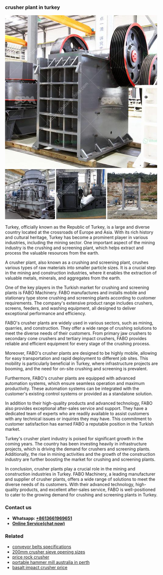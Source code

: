 <h3>crusher plant in turkey</h3><img src='1708499423.jpg' alt=''><p>Turkey, officially known as the Republic of Turkey, is a large and diverse country located at the crossroads of Europe and Asia. With its rich history and cultural heritage, Turkey has become a prominent player in various industries, including the mining sector. One important aspect of the mining industry is the crushing and screening plant, which helps extract and process the valuable resources from the earth.</p><p>A crusher plant, also known as a crushing and screening plant, crushes various types of raw materials into smaller particle sizes. It is a crucial step in the mining and construction industries, where it enables the extraction of valuable metals, minerals, and aggregates from the earth.</p><p>One of the key players in the Turkish market for crushing and screening plants is FABO Machinery. FABO manufactures and installs mobile and stationary type stone crushing and screening plants according to customer requirements. The company's extensive product range includes crushers, screens, feeders, and washing equipment, all designed to deliver exceptional performance and efficiency.</p><p>FABO's crusher plants are widely used in various sectors, such as mining, quarries, and construction. They offer a wide range of crushing solutions to meet the diverse needs of their customers. From primary jaw crushers to secondary cone crushers and tertiary impact crushers, FABO provides reliable and efficient equipment for every stage of the crushing process.</p><p>Moreover, FABO's crusher plants are designed to be highly mobile, allowing for easy transportation and rapid deployment to different job sites. This mobility is particularly beneficial in Turkey, where infrastructure projects are booming, and the need for on-site crushing and screening is prevalent.</p><p>Furthermore, FABO's crusher plants are equipped with advanced automation systems, which ensure seamless operation and maximum productivity. These automation systems can be integrated with the customer's existing control systems or provided as a standalone solution.</p><p>In addition to their high-quality products and advanced technology, FABO also provides exceptional after-sales service and support. They have a dedicated team of experts who are readily available to assist customers with any technical issues or inquiries they may have. This commitment to customer satisfaction has earned FABO a reputable position in the Turkish market.</p><p>Turkey's crusher plant industry is poised for significant growth in the coming years. The country has been investing heavily in infrastructure projects, which is driving the demand for crushers and screening plants. Additionally, the rise in mining activities and the growth of the construction industry are further boosting the market for crushing and screening plants.</p><p>In conclusion, crusher plants play a crucial role in the mining and construction industries in Turkey. FABO Machinery, a leading manufacturer and supplier of crusher plants, offers a wide range of solutions to meet the diverse needs of its customers. With their advanced technology, high-quality products, and excellent after-sales service, FABO is well-positioned to cater to the growing demand for crushing and screening plants in Turkey.</p><h3>Contact us</h3><ul><li><strong>Whatsapp:&nbsp;<a href="https://wa.me/8613661969651">+8613661969651</a></strong></li><li><a href="https://swt.shibang-china.com/?git&amp;zhl&amp;crusher plant in turkey"><strong>Online Service(chat now)</strong></a></li></ul><h3>Related</h3><ul><li><a href='conveyor belts specifications.md'>conveyor belts specifications</a></li><li><a href='200mm crusher sieve opening sizes.md'>200mm crusher sieve opening sizes</a></li><li><a href='price rock crusher.md'>price rock crusher</a></li><li><a href='portable hammer mill australia in perth.md'>portable hammer mill australia in perth</a></li><li><a href='basalt impact crusher price.md'>basalt impact crusher price</a></li></ul>